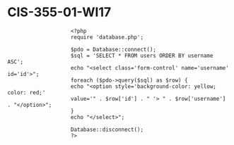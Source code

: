 # CIS-355-01-WI17



						<?php
						require 'database.php';

						$pdo = Database::connect();
						$sql = 'SELECT * FROM users ORDER BY username ASC';
						echo "<select class='form-control' name='username' id='id'>";
						foreach ($pdo->query($sql) as $row) {
						echo "<option style='background-color: yellow; color: red;'
						value='" . $row['id'] . " '> " . $row['username'] . "</option>";
						}
						echo "</select>";

						Database::disconnect();
						?>